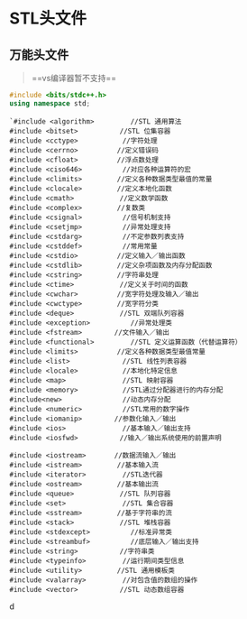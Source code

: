 # STL头文件
## 万能头文件

> ==vs编译器暂不支持==
```cpp
#include <bits/stdc++.h>
using namespace std;
```

	`#include <algorithm>　　　	//STL 通用算法
	#include <bitset>　　　　　	//STL 位集容器
	#include <cctype>         	//字符处理
	#include <cerrno> 　　　　 	//定义错误码
	#include <cfloat>　　　　 	//浮点数处理
	#include <ciso646>         	//对应各种运算符的宏
	#include <climits> 　　　　	//定义各种数据类型最值的常量
	#include <clocale> 　　　　	//定义本地化函数
	#include <cmath> 　　　　　	//定义数学函数
	#include <complex>　　　　 	//复数类
	#include <csignal>         	//信号机制支持
	#include <csetjmp>         	//异常处理支持
	#include <cstdarg>         	//不定参数列表支持
	#include <cstddef>         	//常用常量
	#include <cstdio> 　　　　 	//定义输入／输出函数
	#include <cstdlib> 　　　　	//定义杂项函数及内存分配函数
	#include <cstring> 　　　　	//字符串处理
	#include <ctime> 　　　　　	//定义关于时间的函数
	#include <cwchar> 　　　　 	//宽字符处理及输入／输出
	#include <cwctype> 　　　　	//宽字符分类
	#include <deque>　　　　　 	//STL 双端队列容器
	#include <exception>　　　 	//异常处理类
	#include <fstream> 　　　 	//文件输入／输出
	#include <functional>　　　	//STL 定义运算函数（代替运算符）
	#include <limits> 　　　　 	//定义各种数据类型最值常量
	#include <list>　　　　　　	//STL 线性列表容器
	#include <locale>         	//本地化特定信息
	#include <map>　　　　　　 	//STL 映射容器
	#include <memory>         	//STL通过分配器进行的内存分配
	#include<new>            	//动态内存分配
	#include <numeric>         	//STL常用的数字操作
	#include <iomanip> 　　　 	//参数化输入／输出
	#include <ios>　　　　　　 	//基本输入／输出支持
	#include <iosfwd>　　　　　	//输入／输出系统使用的前置声明

	#include <iostream> 　　　	//数据流输入／输出
	#include <istream>　　　　 	//基本输入流
	#include <iterator>        	//STL迭代器
	#include <ostream>　　　　 	//基本输出流
	#include <queue>　　　　　 	//STL 队列容器
	#include <set>　　　　　　 	//STL 集合容器
	#include <sstream>　　　　 	//基于字符串的流
	#include <stack>　　　　　 	//STL 堆栈容器
	#include <stdexcept>　　　 	//标准异常类
	#include <streambuf>　　　 	//底层输入／输出支持
	#include <string>　　　　　	//字符串类
	#include <typeinfo>        	//运行期间类型信息
	#include <utility>　　　　 	//STL 通用模板类
	#include <valarray>       	//对包含值的数组的操作
	#include <vector>　　　　　	//STL 动态数组容器

d